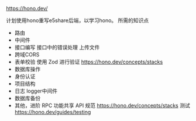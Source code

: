 https://hono.dev/

计划使用hono重写e5share后端，以学习hono。
所需的知识点
- 路由
- 中间件
- 接口编写
	接口中的错误处理
	上传文件
- 跨域CORS
- 表单校验
	使用 Zod 进行验证 https://hono.dev/concepts/stacks
- 数据库操作
- 身份认证
- 项目结构
- 日志
	logger中间件
- 数据库备份
- 其他，进阶
	RPC 功能共享 API 规范 https://hono.dev/concepts/stacks
	测试 https://hono.dev/guides/testing

